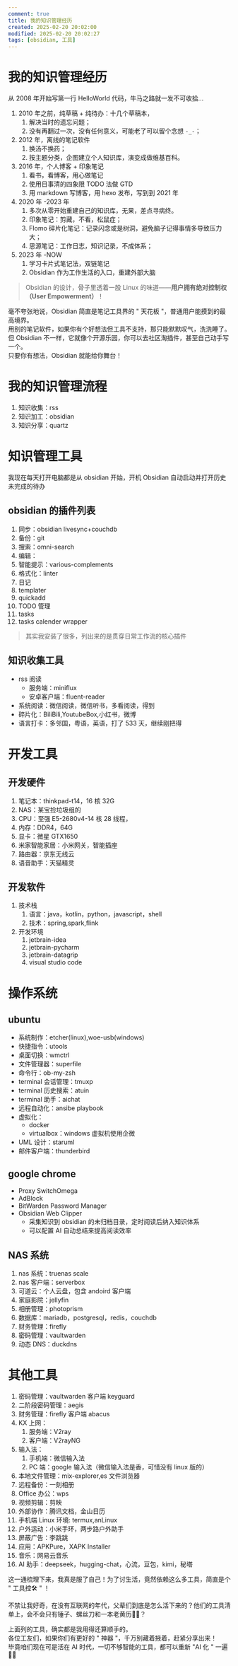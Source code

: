 ```yaml
---
comment: true
title: 我的知识管理经历
created: 2025-02-20 20:02:00
modified: 2025-02-20 20:02:27
tags: [obsidian, 工具]
---
```


# 我的知识管理经历
从 2008 年开始写第一行 HelloWorld 代码，牛马之路就一发不可收拾…

1. 2010 年之前，纯草稿 + 纯待办：十几个草稿本，
	1. 解决当时的遗忘问题；
	2. 没有再翻过一次，没有任何意义，可能老了可以留个念想 `-_-`；
2. 2012 年，离线的笔记软件
	1. 换汤不换药；
	2. 按主题分类，企图建立个人知识库，演变成做维基百科。
3. 2016 年，个人博客 + 印象笔记
	1. 看书，看博客，用心做笔记
	2. 使用日事清的四象限 TODO 法做 GTD
	3. 用 markdown 写博客，用 hexo 发布，写到到 2021 年
4. 2020 年 -2023 年
	1. 多次从零开始重建自己的知识库，无果，差点寻病终。
	2. 印象笔记：剪藏，不看，松鼠症；
	3. Flomo 碎片化笔记：记录闪念或是树洞，避免脑子记得事情多导致压力大；
	4. 思源笔记：工作日志，知识记录，不成体系；
5. 2023 年 -NOW
	1. 学习卡片式笔记法，双链笔记
	2. Obsidian 作为工作生活的入口，重建外部大脑

> Obsidian 的设计，骨子里透着一股 Linux 的味道——**用户拥有绝对控制权（User Empowerment）**！

毫不夸张地说，Obsidian 简直是笔记工具界的 " 天花板 "，普通用户能摸到的最高境界。  
用别的笔记软件，如果你有个好想法但工具不支持，那只能默默叹气，洗洗睡了。  
但 Obsidian 不一样，它就像个开源乐园，你可以去社区淘插件，甚至自己动手写一个。  
只要你有想法，Obsidian 就能给你舞台！

# 我的知识管理流程
1. 知识收集：rss
2. 知识加工：obsidian
3. 知识分享：quartz

# 知识管理工具

我现在每天打开电脑都是从 obsidian 开始，开机 Obsidian 自动启动并打开历史未完成的待办
## obsidian 的插件列表
1. 同步：obsidian livesync+couchdb
2. 备份：git
3. 搜索：omni-search
4. 编辑：
  1. 智能提示：various-complements
  2. 格式化：linter
5. 日记
  1. templater
  2. quickadd
6. TODO 管理
  1. tasks
  2. tasks calender wrapper

> 其实我安装了很多，列出来的是贯穿日常工作流的核心插件

## 知识收集工具
* rss 阅读
	* 服务端：miniflux
	* 安卓客户端：fluent-reader
* 系统阅读：微信阅读，微信听书，多看阅读，得到
* 碎片化：BiliBili,YoutubeBox,小红书，微博
* 语言打卡：多邻国，粤语，英语，打了 533 天，继续刚把得

# 开发工具

## 开发硬件
1. 笔记本：thinkpad-t14，16 核 32G
2. NAS：某宝捡垃圾组的
  1. CPU：至强 E5-2680v4-14 核 28 线程，
  2. 内存：DDR4，64G
  3. 显卡：微星 GTX1650
3. 米家智能家居：小米网关，智能插座
4. 路由器：京东无线云
5. 语音助手：天猫精灵

## 开发软件
1. 技术栈
	1. 语言：java，kotlin，python，javascript，shell
	2. 技术：spring,spark,flink
2. 开发环境
	1. jetbrain-idea
	2. jetbrain-pycharm
	3. jetbrain-datagrip
	4. visual studio code

# 操作系统
## ubuntu
* 系统制作：etcher(linux),woe-usb(windows)
* 快捷指令：utools
* 桌面切换：wmctrl
* 文件管理器：superfile
* 命令行：ob-my-zsh
* terminal 会话管理：tmuxp
* terminal 历史搜索：atuin
* terminal 助手：aichat
* 远程自动化：ansibe playbook
* 虚拟化：
  * docker
  * virtualbox：windows 虚拟机使用企微
* UML 设计：staruml
* 邮件客户端：thunderbird
## google chrome
* Proxy SwitchOmega
* AdBlock
* BitWarden Password Manager
* Obsidian Web Clipper
	* 采集知识到 obsidian 的未归档目录，定时阅读后纳入知识体系
	* 可以配置 AI 自动总结来提高阅读效率
## NAS 系统
1. nas 系统：truenas scale
2. nas 客户端：serverbox
3. 可道云：个人云盘，包含 andoird 客户端
4. 家庭影院：jellyfin
5. 相册管理：photoprism
6. 数据库：mariadb，postgresql，redis，couchdb
7. 财务管理：firefly
8. 密码管理：vaultwarden
9. 动态 DNS：duckdns

# 其他工具
1. 密码管理：vaultwarden 客户端 keyguard
2. 二阶段密码管理：aegis
3. 财务管理：firefly 客户端 abacus
4. KX 上网：
	1. 服务端：V2ray
	2. 客户端：V2rayNG
5. 输入法：
	1. 手机端：微信输入法
	2. PC 端：google 输入法（微信输入法是香，可惜没有 linux 版的）
6. 本地文件管理：mix-explorer,es 文件浏览器
7. 远程备份：一刻相册
8. Office 办公：wps
9. 视频剪辑：剪映
10. 外部协作：腾讯文档，金山日历
11. 手机端 Linux 环境: termux,anLinux
12. 户外运动：小米手环，两步路户外助手
13. 屏蔽广告：李跳跳
14. 应用：APKPure，XAPK Installer
15. 音乐：网易云音乐
16. AI 助手：deepseek，hugging-chat，心流，豆包，kimi，秘塔

这一通梳理下来，我真是服了自己！为了讨生活，竟然依赖这么多工具，简直是个 " 工具控🛠️ " ！

不禁让我好奇，在没有互联网的年代，父辈们到底是怎么活下来的？他们的工具清单上，会不会只有锤子、螺丝刀和一本老黄历🔨📅？

上面列的工具，确实都是我用得还算顺手的。  
各位工友们，如果你们有更好的 " 神器 "，千万别藏着掖着，赶紧分享出来！  
毕竟咱们现在可是活在 AI 时代，一切不够智能的工具，都可以重新 "AI 化 " 一遍🤖✨
